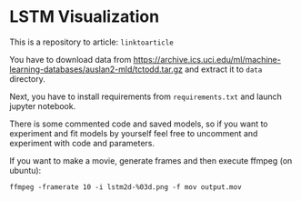 # LSTM Visualization

This is a repository to article: `linktoarticle`

You have to download data from https://archive.ics.uci.edu/ml/machine-learning-databases/auslan2-mld/tctodd.tar.gz and extract it  to `data` directory.

Next, you have to install requirements from `requirements.txt` and launch jupyter notebook.

There is some commented code and saved models, so if you want to experiment and fit models by yourself feel free to uncomment and experiment with code and parameters.

If you want to make a movie, generate frames and then execute ffmpeg (on ubuntu):

`ffmpeg -framerate 10 -i lstm2d-%03d.png -f mov output.mov`
